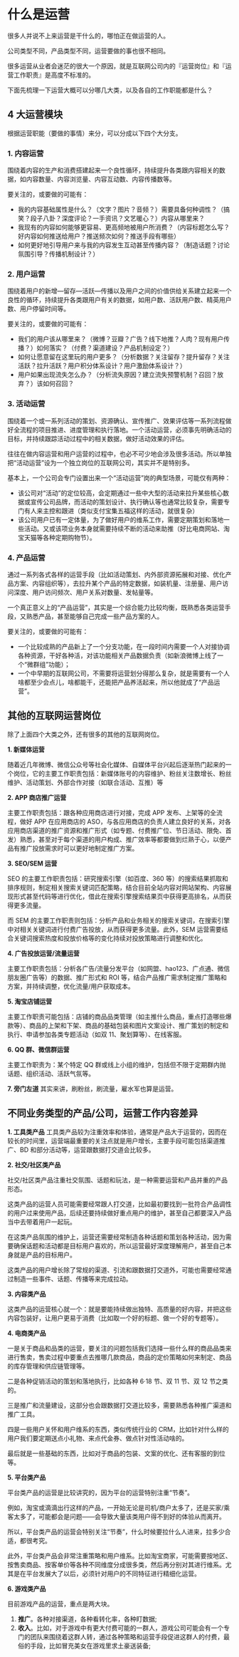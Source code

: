 # 什么是运营

很多人并说不上来运营是干什么的，哪怕正在做运营的人。

公司类型不同，产品类型不同，运营要做的事也很不相同。

很多运营从业者会迷茫的很大一个原因，就是互联网公司内的『运营岗位』和『运营工作职责』是高度不标准的。

下面先梳理一下运营大概可以分哪几大类，以及各自的工作职能都是什么？

## 4 大运营模块

根据运营职能（要做的事情）来分，可以分成以下四个大分支。

### 1. 内容运营

围绕着内容的生产和消费搭建起来一个良性循环，持续提升各类跟内容相关的数据，如内容数量、内容浏览量、内容互动数、内容传播数等。

要关注的，或要做的可能有：

- 我的内容基础属性是什么？（文字？图片？音频？）需要具备何种调性？（搞笑？段子八卦？深度评论？一手资讯？文艺暖心？）内容从哪里来？
- 我现有的内容如何能够更容易、更高频地被用户所消费？（内容标题怎么写？好内容如何推送给用户？推送频次如何？推送手段有哪些）
- 如何更好地引导用户来与我的内容发生互动甚至传播内容？（制造话题？讨论氛围引导？传播机制设计？）

### 2. 用户运营

围绕着用户的新增—留存—活跃—传播以及用户之间的价值供给关系建立起来一个良性的循环，持续提升各类跟用户有关的数据，如用户数、活跃用户数、精英用户数、用户停留时间等。

要关注的，或要做的可能有：

- 我们的用户该从哪里来？（微博？豆瓣？广告？线下地推？人肉？现有用户传播？）如何落实？（付费？渠道建设？产品机制设定？）
- 如何让愿意留在这里玩的用户更多？（分析数据？关注留存？提升留存？关注活跃？拉升活跃？用户积分体系设计？用户激励体系设计？）
- 用户如果出现流失怎么办？（分析流失原因？建立流失预警机制？召回？放弃？）该如何召回？

### 3. 活动运营

围绕着一个或一系列活动的策划、资源确认、宣传推广、效果评估等一系列流程做好全流程的项目推进、进度管理和执行落地。一个活动运营，必须事先明确活动的目标，并持续跟踪活动过程中的相关数据，做好活动效果的评估。

往往在做内容运营和用户运营的过程中，也必不可少地会涉及很多活动。所以单独把“活动运营”设为一个独立岗位的互联网公司，其实并不是特别多。

基本上，一个公司会专门设置出来一个“活动运营”岗的典型场景，可能仅有两种：

- 该公司对“活动”的定位较高，会定期通过一些中大型的活动来拉升某些核心数据或宣传公司品牌，而活动的策划设计、执行确认等也通常比较复杂，需要专门有人来主控和跟进（类似支付宝集五福这样的活动，就很复杂）
- 该公司用户已有一定体量，为了做好用户的维系工作，需要定期策划和落地一些活动。又或该项业务本身就需要持续不断的活动来助推（好比电商网站、淘宝天猫等各种定期购物节）。

### 4. 产品运营

通过一系列各式各样的运营手段（比如活动策划、内外部资源拓展和对接、优化产品方案、内容组织等），去拉升某个产品的特定数据，如装机量、注册量、用户访问深度、用户访问频次、用户关系对数量、发帖量等。

一个真正意义上的“产品运营”，其实是一个综合能力比较均衡，既熟悉各类运营手段，又熟悉产品，甚至能够自己完成一些产品方案的人。

要关注的，或要做的可能有：

- 一个比较成熟的产品新上了一个分支功能，在一段时间内需要一个人对接协调各种资源，干好各种活，对该功能相关产品数据负责（如新浪微博上线了一个“微群组”功能）；
- 一个中早期的互联网公司，不需要将运营划分得那么复杂，就是需要有一个人啥都至少会点儿，啥都能干，还能把产品养活起来，所以他就成了“产品运营”。

## 其他的互联网运营岗位

除了上面四个大类之外，还有很多的其他的互联网岗位。

**1. 新媒体运营**

随着近几年微博、微信公众号等社会化媒体、自媒体平台兴起后逐渐热门起来的一个岗位，它的主要工作职责包括：新媒体账号的内容维护、粉丝关注数增长、粉丝维护、活动策划、外部合作对接（如联合活动、互推）等

**2. APP 商店推广运营**

主要工作职责包括：跟各种应用商店进行对接，完成 APP 发布、上架等的全流程，做好 APP 在应用商店的 ASO，与各应用商店的负责人建立良好的关系，对各应用商店渠道的推广资源和推广形式（如专题、付费推广位、节日活动、限免、首发）熟悉，甚至对于每个渠道的用户构成、推广效率等都要做到烂熟于心，以便产品有推广投放需求时可以更好地制定推广方案。

**3. SEO/SEM 运营**

SEO 的主要工作职责包括：研究搜索引擎（如百度、360 等）的搜索结果抓取和排序规则，制定相关搜索关键词匹配策略，结合目前全站内容对网站架构、内容展现形式甚至代码等进行优化，借此在搜索引擎搜索结果页中获得更高排名，从而获得更多流量。

而 SEM 的主要工作职责则包括：分析产品和业务相关的搜索关键词，在搜索引擎中对相关关键词进行付费广告投放，从而获得更多流量。此外，SEM 运营需要结合关键词搜索热度和投放价格等的变化持续对投放策略进行调整和优化。

**4. 广告投放运营/流量运营**

主要工作职责包括：分析各广告/流量分发平台（如网盟、hao123、广点通、微信朋友圈广告等）的数据、推广形式和 ROI 等，结合产品推广需求制定推广策略和方案，并持续调整，优化流量/用户获取成本。

**5. 淘宝店铺运营**

主要工作职责可能包括：店铺的商品品类管理（如主推什么商品，重点打造哪些爆款等）、商品的上架和下架、商品的基础包装和图片文案设计、推广策划的制定和执行、申请参加各类专题活动（如双 11、聚划算等）、在线客服。

**6. QQ 群、微信群运营**

主要工作职责为：某个特定 QQ 群或线上小组的维护，包括但不限于定期群内抛话题、组织活动、活跃气氛等。

**7. 旁门左道**
其实来讲，刷粉丝，刷流量，雇水军也算是运营。

## 不同业务类型的产品/公司，运营工作内容差异

**1. 工具类产品**
工具类产品较为注重效率和体验，通常是产品大于运营的，因而在较长的时间里，运营端最重要的关注点就是用户增长，主要手段可能包括渠道推广、BD 和部分活动等，运营跟数据打交道会比较多。

**2. 社交/社区类产品**

社交/社区类产品注重社交氛围、话题和玩法，是一种需要运营和产品并重的产品形态。

这类产品的运营人员可能需要经常跟人打交道，比如最初要找到一批符合产品调性的用户过来使用产品，后续还要持续做好重点用户的维护，甚至自己都要深入产品当中去带着用户一起玩。

在这类产品氛围的维护上，运营还需要经常制造各种话题和策划各种活动，因为需要确保话题和活动都是目标用户喜欢的，所以运营最好深度理解用户，甚至自己本身就是产品的目标用户。

这类产品的用户增长除了常规的渠道、引流和跟数据打交道外，可能也需要经常通过制造一些事件、话题、传播等来完成拉动。

**3. 内容类产品**

这类产品的运营核心就一个：就是要能持续做出独特、高质量的好内容，并把这些内容包装好，让用户更易于消费（比如取一个好的标题、做一个好的专题等）。

**4. 电商类产品**

一是关于商品和品类的运营，要关注的问题包括我们选择一些什么样的商品品类来进行售卖，售卖过程中要重点去推哪几款商品，商品的定价策略如何来制定、商品的库存管理和供应链管理等。

二是各种促销活动的策划和落地执行，比如各种 6·18 节、双 11 节、双 12 节之类的。

三是推广和流量建设，这部分也会跟数据打交道比较多，需要熟悉各种推广渠道和推广工具。

四是一些用户关怀和用户维系的东西，类似传统行业的 CRM，比如针对什么样的用户我们要定期送点小礼物、来点代金券、做点针对性活动啥的。

最后就是一些基础的东西，比如对于商品的包装、文案的优化、还有客服的到位等。

**5. 平台类产品**

平台类产品的运营是比较讲究的，因为平台的运营特别注重“节奏”。

例如，淘宝或滴滴出行这样的产品，一开始无论是司机/商户太多了，还是买家/乘客太多了，可能都会是问题——会导致大量该类用户得不到好的体验从而离开。

所以，平台类产品的运营会特别关注“节奏”，什么时候要拉什么人进来，拉多少合适，都很考究。

此外，平台类产品会非常注重策略和用户维系。比如淘宝商家，可能需要按地区、按售卖商品、按客单价等各种不同维度分成很多类，然后再分别对其进行维系。尤其是在平台发展大了以后，必须针对用户的不同特征进行精细化运营。

**6. 游戏类产品**

目前游戏产品的运营，重点是两大块。

1. **推广**。各种对接渠道，各种看转化率，各种盯数据;
2. **收入**。比如，对于游戏中有更大付费可能的一群人，游戏公司可能会有一个专门的团队来围绕着这群人转，通过各种策略和运营手段促进这群人的付费，最俗的手段，比如冒充美女在游戏里求土豪送装备;
